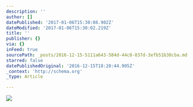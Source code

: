 ```yaml
---
description: ''
author: []
datePublished: '2017-01-06T15:30:08.902Z'
dateModified: '2017-01-06T15:30:02.219Z'
title: ''
publisher: {}
via: {}
inFeed: true
sourcePath: _posts/2016-12-15-5111a643-584d-44c8-837d-3efb51b38cba.md
starred: false
datePublishedOriginal: '2016-12-15T18:20:44.905Z'
_context: 'http://schema.org'
_type: Article

---
```

![](https://the-grid-user-content.s3-us-west-2.amazonaws.com/153256af-0d94-4744-93a1-04776a769440.gif)